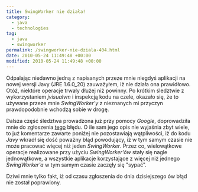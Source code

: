 ```yaml
---
title: SwingWorker nie działa!
category:
  - java
  - technologies
tag:
  - java
  - swingworker
permalink: /swingworker-nie-dziala-404.html
date: 2010-05-24 11:49:48 +00:00
modified: 2010-05-24 11:49:48 +00:00
---
```



Odpalając niedawno jedną z napisanych przeze mnie niegdyś aplikacji na nowej wersji Javy (JRE 1.6.0_20) zauważyłem, iż nie działa ona prawidłowo. Otóż, niektóre operacje trwały dłużej niż powinny. Po krótkim śledztwie z wykorzystaniem *jvisualvm* i inspekcją kodu na czele, okazało się, że to używane przeze mnie *SwingWorker'y* z nieznanych mi przyczyn prawdopodobnie wchodzą sobie w drogę.

<!--more-->

Dalsza część śledztwa prowadzona już przy pomocy *Google*, doprowadziła mnie do zgłoszenia [tego](http://bugs.sun.com/bugdatabase/view_bug.do?bug_id=6880336) błędu. O ile sam  jego opis nie wyjaśnia zbyt wiele, to już komentarze zawarte poniżej nie pozostawiają wątpliwości, iż do kodu *Javy* wkradł się dość poważny błąd powodujący, iż w tym samym czasie nie może pracować więcej niż jeden *SwingWorker*. Przez co, wielowątkowe operacje realizowane przy użyciu *SwingWorker'ów* stały się nagle jednowątkowe, a wszystkie aplikacje korzystające z więcej niż jednego *SwingWorker'a* w tym samym czasie zaczęły się "sypać".

Dziwi mnie tylko fakt, iż od czasu zgłoszenia do dnia dzisiejszego ów błąd nie został poprawiony.
